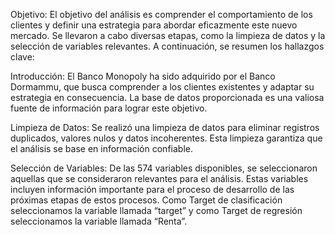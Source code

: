 Objetivo:
El objetivo del análisis es comprender el comportamiento de los clientes y definir una estrategia para abordar eficazmente este nuevo mercado. Se llevaron a cabo diversas etapas, como la limpieza de datos y la selección de variables relevantes. A continuación, se resumen los hallazgos clave:

Introducción:
El Banco Monopoly ha sido adquirido por el Banco Dormammu, que busca comprender a los clientes existentes y adaptar su estrategia en consecuencia. La base de datos proporcionada es una valiosa fuente de información para lograr este objetivo.

Limpieza de Datos:
Se realizó una limpieza de datos para eliminar registros duplicados, valores nulos y datos incoherentes. Esta limpieza garantiza que el análisis se base en información confiable.

Selección de Variables:
De las 574 variables disponibles, se seleccionaron aquellas que se consideraron relevantes para el análisis. Estas variables incluyen información importante para el proceso de desarrollo de las próximas etapas de estos procesos. Como Target de clasificación seleccionamos la variable llamada “target” y como Target de regresión seleccionamos la variable llamada “Renta”.
